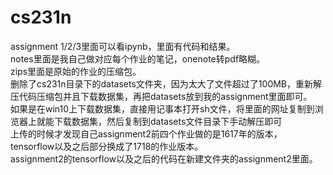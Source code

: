 # cs231n      
assignment 1/2/3里面可以看ipynb，里面有代码和结果。         
notes里面是我自己做对应每个作业的笔记，onenote转pdf略糊。        
zips里面是原始的作业的压缩包。       
删除了cs231n目录下的datasets文件夹，因为太大了文件超过了100MB，重新解压代码压缩包并且下载数据集，再把datasets放到我的assignment里面即可。    
如果是在win10上下载数据集，直接用记事本打开sh文件，将里面的网址复制到浏览器上就能下载数据集，然后复制到datasets文件目录下手动解压即可     
上传的时候才发现自己assignment2前四个作业做的是1617年的版本，tensorflow以及之后部分换成了1718的作业版本。      
assignment2的tensorflow以及之后的代码在新建文件夹的assignment2里面。
